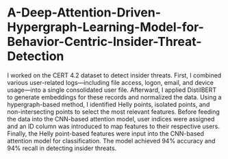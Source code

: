 # A-Deep-Attention-Driven-Hypergraph-Learning-Model-for-Behavior-Centric-Insider-Threat-Detection
I worked on the CERT 4.2 dataset to detect insider threats. First, I combined various user-related logs—including file access, logon, email, and device usage—into a single consolidated user file. Afterward, I applied DistilBERT to generate embeddings for these records and normalized the data. Using a hypergraph-based method, I identified Helly points, isolated points, and non-intersecting points to select the most relevant features. Before feeding the data into the CNN-based attention model, user indices were assigned and an ID column was introduced to map features to their respective users. Finally, the Helly point-based features were input into the CNN-based attention model for classification. The model achieved 94% accuracy and 94% recall in detecting insider threats.
